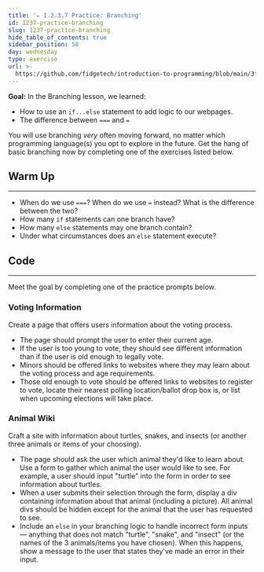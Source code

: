 ```yaml
---
title: '✏️ 1.2.3.7 Practice: Branching'
id: 1237-practice-branching
slug: 1237-practice-branching
hide_table_of_contents: true
sidebar_position: 58
day: wednesday
type: exercise
url: >-
  https://github.com/fidgetech/introduction-to-programming/blob/main/3f_classwork_practice_branching.md
---
```


**Goal:** In the Branching lesson, we learned:

* How to use an `if...else` statement to add logic to our webpages.
* The difference between `===` and `=`

You will use branching _very_ often moving forward, no matter which programming language(s) you opt to explore in the future. Get the hang of basic branching now by completing one of the exercises listed below.

## Warm Up
<hr />

* When do we use `===`? When do we use `=` instead? What is the difference between the two?
* How many `if` statements can one branch have?
* How many `else` statements may one branch contain?
* Under what circumstances does an `else` statement execute?

## Code
<hr />

Meet the goal by completing one of the practice prompts below.

### Voting Information

Create a page that offers users information about the voting process.

* The page should prompt the user to enter their current age.
* If the user is too young to vote, they should see different information than if the user is old enough to legally vote.
* Minors should be offered links to websites where they may learn about the voting process and age requirements.
* Those old enough to vote should be offered links to websites to register to vote, locate their nearest polling location/ballot drop box is, or list when upcoming elections will take place.

### Animal Wiki

Craft a site with information about turtles, snakes, and insects (or another three animals or items of your choosing).

* The page should ask the user which animal they'd like to learn about. Use a form to gather which animal the user would like to see. For example, a user should input "turtle" into the form in order to see information about turtles.
* When a user submits their selection through the form, display a div containing information about that animal (including a picture). All animal divs should be hidden except for the animal that the user has requested to see.
* Include an `else` in your branching logic to handle incorrect form inputs — anything that does not match "turtle", "snake", and "insect" (or the names of the 3 animals/items you have chosen). When this happens, show a message to the user that states they've made an error in their input.
